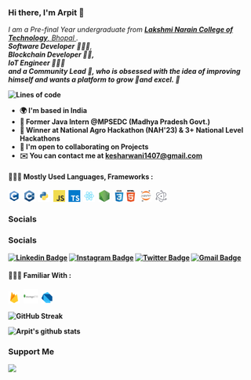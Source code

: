 ### Hi there, I'm Arpit 👋

<p>
  <em>
    I am a Pre-final Year undergraduate from <a href="https://lnct.ac.in/">
    <b>Lakshmi Narain College of Technology</b>, Bhopal </a>.<br>  
    <b>Software Developer</b> 👨🏼‍💻, <br><b>Blockchain Developer<b> 🕵🏼, <br><b>IoT Engineer<b> 🧑🏼‍🏫 <br>and a <b>Community Lead 🎨,  who is <b>obsessed</b>
    with the idea of <b>improving</b> himself and wants a <b>platform</b> to 
    <b>grow</b> 🚀and 
    <b>excel.</b> 🏅
  </em>  
</p>
 
 ![Lines of code](https://img.shields.io/badge/From%20Hello%20World%20I've%20written-224786+%20Lines%20of%20code-blue)

* 🌍 I'm based in India
* 💼 Former Java Intern @MPSEDC (Madhya Pradesh Govt.)
* 🚀 Winner at National Agro Hackathon (NAH'23) & 3+ National Level Hackathons
* 🤝 I'm open to collaborating on Projects
* ✉️ You can contact me at [kesharwani1407@gmail.com](mailto:kesharwani1407@gmail.com)




#### 👨🏻‍💻 Mostly Used Languages, Frameworks :

<img height="24" src="https://raw.githubusercontent.com/github/explore/80688e429a7d4ef2fca1e82350fe8e3517d3494d/topics/c/c.png">&nbsp;&nbsp;<img height="24" src="https://raw.githubusercontent.com/github/explore/80688e429a7d4ef2fca1e82350fe8e3517d3494d/topics/cpp/cpp.png">&nbsp;&nbsp;<img height="24" src="https://raw.githubusercontent.com/github/explore/80688e429a7d4ef2fca1e82350fe8e3517d3494d/topics/python/python.png">&nbsp;&nbsp;<img height="24" src="https://raw.githubusercontent.com/github/explore/80688e429a7d4ef2fca1e82350fe8e3517d3494d/topics/javascript/javascript.png">&nbsp;&nbsp;<img height="24" src="https://raw.githubusercontent.com/github/explore/80688e429a7d4ef2fca1e82350fe8e3517d3494d/topics/typescript/typescript.png">&nbsp;&nbsp;<img height="24" src="https://raw.githubusercontent.com/github/explore/80688e429a7d4ef2fca1e82350fe8e3517d3494d/topics/react/react.png">&nbsp;&nbsp;<img height="24" src="https://raw.githubusercontent.com/github/explore/80688e429a7d4ef2fca1e82350fe8e3517d3494d/topics/nodejs/nodejs.png">&nbsp;&nbsp;<img height="24" src="https://raw.githubusercontent.com/github/explore/80688e429a7d4ef2fca1e82350fe8e3517d3494d/topics/css/css.png"><img height="24" src="https://raw.githubusercontent.com/github/explore/80688e429a7d4ef2fca1e82350fe8e3517d3494d/topics/html/html.png">&nbsp;&nbsp;<img height="24" src="https://raw.githubusercontent.com/github/explore/80688e429a7d4ef2fca1e82350fe8e3517d3494d/topics/jupyter-notebook/jupyter-notebook.png">&nbsp;&nbsp;<img height="24" src="https://raw.githubusercontent.com/github/explore/80688e429a7d4ef2fca1e82350fe8e3517d3494d/topics/electron/electron.png">


### Socials

### Socials

<p align="center">
<!--     <a href="https://www.dev.to/arpitghura" target="_blank" rel="noreferrer"><img src="	https://img.shields.io/badge/dev.to-0A0A0A?style=for-the-badge&logo=devdotto&logoColor=white"/></a>  -->
<!--     <a href="https://discord.com/users/Arpit#5866" target="_blank" rel="noreferrer"><img src="https://img.shields.io/badge/Discord-5865F2?style=for-the-badge&logo=discord&logoColor=white"/></a>  -->
<!--     <a href="https://www.github.com/arpitghura" target="_blank" rel="noreferrer"><img src="https://img.shields.io/badge/GitHub-100000?style=for-the-badge&logo=github&logoColor=white"/></a>  -->
<!--     <a href="https://www.stackoverflow.com/users/17652503/arpit-ghura" target="_blank" rel="noreferrer"><img src="https://img.shields.io/badge/Stack_Overflow-FE7A16?style=for-the-badge&logo=stack-overflow&logoColor=white"/></a>  -->


[![Linkedin Badge](https://img.shields.io/badge/-arpiitt-blue?style=for-the-badge&logo=Linkedin&logoColor=white&link=https://www.linkedin.com/in/arpiitt/)](https://www.linkedin.com/in/arpiitt)
[![Instagram Badge](https://img.shields.io/badge/-itz.arpiit-red?style=for-the-badge&logo=instagram&logoColor=white&link=https://www.instagram.com/itz.arpiit/)](https://www.instagram.com/itz.arpiit/)
[![Twitter Badge](https://img.shields.io/badge/-https_Arpitt-skyblue?style=for-the-badge&logo=Twitter&logoColor=white&link=https://twitter.com/https_Arpitt)](https://twitter.com/https_Arpitt)
[![Gmail Badge](https://img.shields.io/badge/-kesharwani1407@gmail.com-c14438?style=for-the-badge&logo=Gmail&logoColor=white&link=mailto:kesharwani1407@gmail.com)](mailto:kesharwani1407@gmail.com)




#### 👨🏻‍💻 Familiar With :


<img height="24" src="https://raw.githubusercontent.com/github/explore/80688e429a7d4ef2fca1e82350fe8e3517d3494d/topics/firebase/firebase.png">&nbsp;&nbsp;<img height="30" src="https://raw.githubusercontent.com/github/explore/80688e429a7d4ef2fca1e82350fe8e3517d3494d/topics/mongodb/mongodb.png">&nbsp;&nbsp;<img height="24" src="https://raw.githubusercontent.com/github/explore/80688e429a7d4ef2fca1e82350fe8e3517d3494d/topics/dart/dart.png"></code>


 
    
![GitHub Streak](https://github-readme-streak-stats.herokuapp.com/?user=arpiitt&theme=tokyonight&count_private=true)

![Arpit's github stats](https://github-readme-stats.vercel.app/api?username=arpiitt&show_icons=true&hide_border=true&theme=tokyonight&count_private=true)

### Support Me

<a href="https://www.buymeacoffee.com/arpiitt "><img src="https://cdn.buymeacoffee.com/buttons/v2/default-yellow.png" width="200" /></a>
    

    

